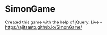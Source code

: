 # SimonGame
Created this game with the help of jQuery. 
Live - https://ajitsanto.github.io/SimonGame/
